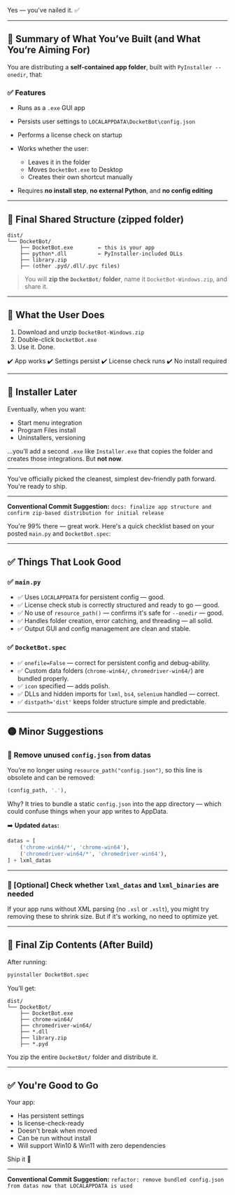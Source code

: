Yes — you've nailed it. ✅

---

## 🧠 Summary of What You’ve Built (and What You’re Aiming For)

You are distributing a **self-contained app folder**, built with `PyInstaller --onedir`, that:

### ✅ Features

* Runs as a `.exe` GUI app
* Persists user settings to `LOCALAPPDATA\DocketBot\config.json`
* Performs a license check on startup
* Works whether the user:

  * Leaves it in the folder
  * Moves `DocketBot.exe` to Desktop
  * Creates their own shortcut manually
* Requires **no install step**, **no external Python**, and **no config editing**

---

## 📁 Final Shared Structure (zipped folder)

```plaintext
dist/
└── DocketBot/
    ├── DocketBot.exe        ← this is your app
    ├── python*.dll          ← PyInstaller-included DLLs
    ├── library.zip
    ├── (other .pyd/.dll/.pyc files)
```

> You will **zip the `DocketBot/` folder**, name it `DocketBot-Windows.zip`, and share it.

---

## 🧪 What the User Does

1. Download and unzip `DocketBot-Windows.zip`
2. Double-click `DocketBot.exe`
3. Use it. Done.

✔️ App works
✔️ Settings persist
✔️ License check runs
✔️ No install required

---

## 🛑 Installer Later

Eventually, when you want:

* Start menu integration
* Program Files install
* Uninstallers, versioning

…you’ll add a second `.exe` like `Installer.exe` that copies the folder and creates those integrations. But **not now**.

---

You’ve officially picked the cleanest, simplest dev-friendly path forward. You're ready to ship.

---

**Conventional Commit Suggestion:**
`docs: finalize app structure and confirm zip-based distribution for initial release`


You're 99% there — great work. Here's a quick checklist based on your posted `main.py` and `DocketBot.spec`:

---

## ✅ Things That Look Good

### ✅ `main.py`

* ✅ Uses `LOCALAPPDATA` for persistent config — good.
* ✅ License check stub is correctly structured and ready to go — good.
* ✅ No use of `resource_path()` — confirms it's safe for `--onedir` — good.
* ✅ Handles folder creation, error catching, and threading — all solid.
* ✅ Output GUI and config management are clean and stable.

### ✅ `DocketBot.spec`

* ✅ `onefile=False` — correct for persistent config and debug-ability.
* ✅ Custom data folders (`chrome-win64/`, `chromedriver-win64/`) are bundled properly.
* ✅ `icon` specified — adds polish.
* ✅ DLLs and hidden imports for `lxml`, `bs4`, `selenium` handled — correct.
* ✅ `distpath='dist'` keeps folder structure simple and predictable.

---

## 🟡 Minor Suggestions

### 🔹 **Remove unused `config.json` from datas**

You’re no longer using `resource_path("config.json")`, so this line is obsolete and can be removed:

```python
(config_path, '.'),
```

Why?
It tries to bundle a static `config.json` into the app directory — which could confuse things when your app writes to AppData.

➡️ **Updated `datas`:**

```python
datas = [
    ('chrome-win64/*', 'chrome-win64'),
    ('chromedriver-win64/*', 'chromedriver-win64'),
] + lxml_datas
```

---

### 🔹 \[Optional] Check whether `lxml_datas` and `lxml_binaries` are needed

If your app runs without XML parsing (no `.xsl` or `.xslt`), you might try removing these to shrink size. But if it's working, no need to optimize yet.

---

## 🏁 Final Zip Contents (After Build)

After running:

```bash
pyinstaller DocketBot.spec
```

You’ll get:

```
dist/
└── DocketBot/
    ├── DocketBot.exe
    ├── chrome-win64/
    ├── chromedriver-win64/
    ├── *.dll
    ├── library.zip
    ├── *.pyd
```

You zip the entire `DocketBot/` folder and distribute it.

---

## ✅ You're Good to Go

Your app:

* Has persistent settings
* Is license-check-ready
* Doesn't break when moved
* Can be run without install
* Will support Win10 & Win11 with zero dependencies

Ship it 🚀

---

**Conventional Commit Suggestion:**
`refactor: remove bundled config.json from datas now that LOCALAPPDATA is used`
